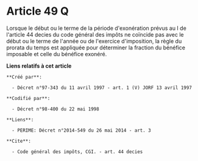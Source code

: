 # Article 49 Q

Lorsque le début ou le terme de la période d'exonération prévus au I de l'article 44 decies du code général des impôts ne
coïncide pas avec le début ou le terme de l'année ou de l'exercice d'imposition, la règle du prorata du temps est appliquée
pour déterminer la fraction du bénéfice imposable et celle du bénéfice exonéré.

**Liens relatifs à cet article**

	**Créé par**:

	  - Décret n°97-343 du 11 avril 1997 - art. 1 (V) JORF 13 avril 1997

	**Codifié par**:

	  - Décret n°98-400 du 22 mai 1998

	**Liens**:

	  - PERIME: Décret n°2014-549 du 26 mai 2014 - art. 3

	**Cite**:

	  - Code général des impôts, CGI. - art. 44 decies
